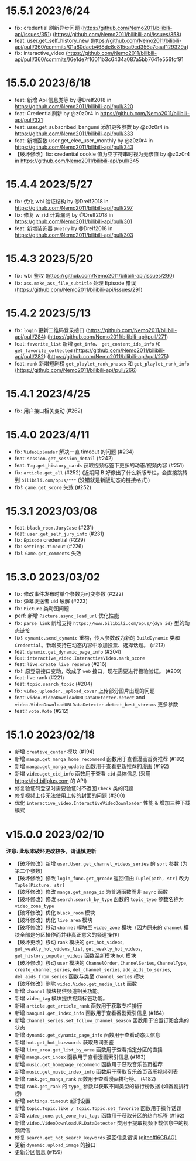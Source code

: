 # 15.5.1 2023/6/24

- fix: credential 刷新异步问题 (https://github.com/Nemo2011/bilibili-api/issues/351) (https://github.com/Nemo2011/bilibili-api/issues/358)
- feat: user.get_self_history_new (https://github.com/Nemo2011/bilibili-api/pull/360/commits/01a80daeb468de8e815ea9cd356a7caaf129329a)
- fix: interactive_video (https://github.com/Nemo2011/bilibili-api/pull/360/commits/)6e1de7f16011b3c6434a087a5bb7641e556fcf91

# 15.5.0 2023/6/18

- feat: 新增 Api 信息类等 by @Drelf2018 in https://github.com/Nemo2011/bilibili-api/pull/320
- feat: Credential刷新  by @z0z0r4 in https://github.com/Nemo2011/bilibili-api/pull/321
- feat: user.get_subscribed_bangumi 添加更多参数 by @z0z0r4 in https://github.com/Nemo2011/bilibili-api/pull/333
- feat: 新增函数 user.get_elec_user_monthly by @z0z0r4 in https://github.com/Nemo2011/bilibili-api/pull/343
- 【破坏修改】fix: credential cookie 值为空字符串时视为无该值  by @z0z0r4 in https://github.com/Nemo2011/bilibili-api/pull/345

# 15.4.4 2023/5/27

- fix: 优化 wbi 验证结构 by @Drelf2018 in https://github.com/Nemo2011/bilibili-api/pull/297
- fix: 修复 w_rid 计算漏洞 by @Drelf2018 in https://github.com/Nemo2011/bilibili-api/pull/301
- feat: 新增装饰器 `@retry` by @Drelf2018 in https://github.com/Nemo2011/bilibili-api/pull/303

# 15.4.3 2023/5/20

- fix: wbi 鉴权 (https://github.com/Nemo2011/bilibili-api/issues/290)
- fix: `ass.make_ass_file_subtitle` 处理 Episode 错误 (https://github.com/Nemo2011/bilibili-api/issues/291)

# 15.4.2 2023/5/13

- fix: `login` 更新二维码登录接口 (https://github.com/Nemo2011/bilibili-api/pull/284) (https://github.com/Nemo2011/bilibili-api/pull/271)
- feat: `favorite_list` 新增 `get_info`、 `get_content_ids_info` 和 `get_favorite_collected` (https://github.com/Nemo2011/bilibili-api/pull/282) (https://github.com/Nemo2011/bilibili-api/pull/275)
- feat: `rank` 新增短剧榜 `get_playlet_rank_phases` 和 `get_playlet_rank_info` (https://github.com/Nemo2011/bilibili-api/pull/266)

# 15.4.1 2023/4/25

- fix: 用户接口相关变动 (#262)

# 15.4.0 2023/4/11

- fix: `VideoUploader` 解决一直 timeout 的问题 (#234)
- feat: `session.get_session_detail` (#242)
- feat: `Tag.get_history_cards` 获取视频标签下更多的动态/视频内容 (#251)
- fix: `article.get_all` (#252) (近期阿 B 好像出了什么新版专栏，会直接跳转到 `bilibili.com/opus/***` (没错就是新版动态的链接格式))
- fix!: `game.get_score` 失效 (#252)

# 15.3.1 2023/03/08

- feat: `black_room.JuryCase` (#231)
- feat: `user.get_self_jury_info` (#231)
- fix: `Episode` credential (#229)
- fix: `settings.timeout` (#226)
- fix!: `Game.get_comments` 失效

# 15.3.0 2023/03/02

- fix: 修改事件发布时单个参数为可变参数 (#222)
- fix: 弹幕发送者 uid 破解 (#223)
- fix: `Picture` 类动图问题
- perf: 新增 `Picture.async_load_url` 优化性能
- fix: `parse_link` 新增支持 `https://www.bilibili.com/opus/{dyn_id}` 型的动态链接
- fix!: `dynamic.send_dynamic` 重构，传入参数改为新的 `BuildDynamic` 类和 `Credential`。新增支持在动态内容中添加投票、选择话题。 (#212)
- feat: `dynamic.get_dynamic_page_info` (#204)
- feat: `interactive_video.InteractiveVideo.mark_score`
- feat: `live.create_live_reserve` (#216)
- fix!: 原登录接口变动，改成了 `web` 接口，现在需要进行极验验证。 (#209)
- feat: live rank (#221)
- feat: `topic.search_topic` (#204)
- fix: `video_uploader._upload_cover` 上传部分图片出现的问题
- feat: `video.VideoDownloadURLDataDetecter.detect` and `video.VideoDownloadURLDataDetecter.detect_best_streams` 更多参数
- feat!: `vote.Vote` (#212)

# **15.1.0** 2023/02/18

- 新增 `creative_center` 模块 (#194)
- 新增 `manga.get_manga_home_recommend` 函数用于查看漫画首页推荐 (#192)
- 新增 `manga.get_manga_update` 函数用于查看更新推荐的漫画 (#192)
- 新增 `video.get_cid_info` 函数用于查看 `cid` 具体信息 (采用 <https://hd.biliplus.com> 的 API)
- 修复验证码登录时需要验证时不返回 `Check` 类的问题
- 修复视频上传无法使用上传的封面的问题 (#200)
- 优化 `interactive_video.InteractiveVideoDownloader` 性能 & 增加三种下载模式

# **v15.0.0** 2023/02/10

**注意: 此版本破坏更改较多，请谨慎更新**

- 【破坏修改】新增 `user.User.get_channel_videos_series` 的 `sort` 参数 (为第二个参数)
- 【破坏修改】修改 `login_func.get_qrcode` 返回值由 `Tuple[path, str]` 改为 `Tuple[Picture, str]`
- 【破坏修改】修改 `manga.get_manga_id` 为普通函数而非 `async` 函数
- 【破坏修改】修改 `search.search_by_type` 函数的 `topic_type` 参数名称为 `video_zone_type`
- 【破坏修改】优化 `black_room` 模块
- 【破坏修改】优化 `live_area` 模块
- 【破坏修改】移动 `channel` 模块至 `video_zone` 模块（因为原来的 `channel` 模块全部是分区操作而并非真正意义的频道操作）
- 【破坏更改】移动 `rank` 模块的 `get_hot_videos`, `get_weakly_hot_videos_list`, `get_weakly_hot_videos`, `get_history_popular_videos` 函数至新模块 `hot` 模块
- 【破坏修改】移动 `user` 模块的 `ChannelOrder`, `ChannelSeries`, `ChannelType`, `create_channel_series`, `del_channel_series`, `add_aids_to_series`, `del_aids_from_series` 函数与类至 `channel_series` 模块
- 【破坏修改】删除 `video.Video.get_media_list` 函数
- 新增 `channel` 模块提供频道相关功能。
- 新增 `video_tag` 模块提供视频标签功能。
- 新增 `article.get_article_rank` 函数用于获取专栏排行
- 新增 `bangumi.get_index_info` 函数用于查看番剧索引信息 (#164)
- 新增 `channel_series.set_follow_channel_season` 函数用于设置订阅合集的状态
- 新增 `dynamic.get_dynamic_page_info` 函数用于查看动态页信息
- 新增 `hot.get_hot_buzzwords` 获取热词图鉴
- 新增 `live_area.get_list_by_area` 函数用于查看指定分区的直播
- 新增 `manga.get_index` 函数用于查看漫画索引信息 (#183)
- 新增 `music.get_homepage_recommend` 函数用于获取音乐首页推荐
- 新增 `music.get_music_index_info` 函数用于获取音乐首页音乐视频列表
- 新增 `rank.get_manga_rank` 函数用于查看漫画排行榜。 (#182)
- 新增 `rank.get_rank` 的 `type_` 参数以获取不同类型的排行榜数据 (如番剧排行榜)
- 新增 `settings.timeout` 超时设置
- 新增 `topic.Topic.like / topic.Topic.set_favorite` 函数用于操作话题
- 新增 `video_zone.get_zone_hot_tags` 函数用于获取分区的热门标签 (#162)
- 新增 `video.VideoDownloadURLDataDetecter` 类用于提取视频下载信息中的视频流信
- 修复 `search.get_hot_search_keywords` 返回信息错误 [(gitee#I6CRAO)](https://gitee.com/nemo2011/bilibili-api/issues/I6CRAO)
- 更新 `dynamic.upload_image` 的接口
- 更新分区信息 (#159)
